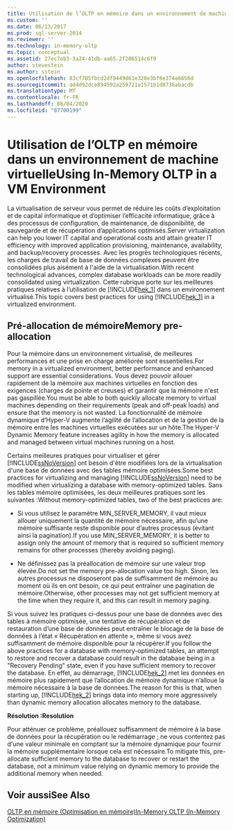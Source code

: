```yaml
---
title: Utilisation de l’OLTP en mémoire dans un environnement de machine virtuelle | Microsoft Docs
ms.custom: ''
ms.date: 06/13/2017
ms.prod: sql-server-2014
ms.reviewer: ''
ms.technology: in-memory-oltp
ms.topic: conceptual
ms.assetid: 27ec7eb3-3a24-41db-aa65-2f206514c6f9
author: stevestein
ms.author: sstein
ms.openlocfilehash: 83cf785fbcd2df9449d61e328e3bf8e374a6656d
ms.sourcegitcommit: ad4d92dce894592a259721a1571b1d8736abacdb
ms.translationtype: MT
ms.contentlocale: fr-FR
ms.lasthandoff: 08/04/2020
ms.locfileid: "87700199"
---
```

# <a name="using-in-memory-oltp-in-a-vm-environment"></a><span data-ttu-id="af0e9-102">Utilisation de l’OLTP en mémoire dans un environnement de machine virtuelle</span><span class="sxs-lookup"><span data-stu-id="af0e9-102">Using In-Memory OLTP in a VM Environment</span></span>
  <span data-ttu-id="af0e9-103">La virtualisation de serveur vous permet de réduire les coûts d’exploitation et de capital informatique et d’optimiser l’efficacité informatique, grâce à des processus de configuration, de maintenance, de disponibilité, de sauvegarde et de récupération d’applications optimisés.</span><span class="sxs-lookup"><span data-stu-id="af0e9-103">Server virtualization can help you lower IT capital and operational costs and attain greater IT efficiency with improved application provisioning, maintenance, availability, and backup/recovery processes.</span></span> <span data-ttu-id="af0e9-104">Avec les progrès technologiques récents, les charges de travail de base de données complexes peuvent être consolidées plus aisément à l'aide de la virtualisation.</span><span class="sxs-lookup"><span data-stu-id="af0e9-104">With recent technological advances, complex database workloads can be more readily consolidated using virtualization.</span></span> <span data-ttu-id="af0e9-105">Cette rubrique porte sur les meilleures pratiques relatives à l’utilisation de [!INCLUDE[hek_1](../includes/hek-1-md.md)] dans un environnement virtualisé.</span><span class="sxs-lookup"><span data-stu-id="af0e9-105">This topic covers best practices for using [!INCLUDE[hek_1](../includes/hek-1-md.md)] in a virtualized environment.</span></span>  
  
##  <a name="memory-pre-allocation"></a><a name="bkmk_memoryPreAllocation"></a><span data-ttu-id="af0e9-106">Pré-allocation de mémoire</span><span class="sxs-lookup"><span data-stu-id="af0e9-106">Memory pre-allocation</span></span>  
 <span data-ttu-id="af0e9-107">Pour la mémoire dans un environnement virtualisé, de meilleures performances et une prise en charge améliorée sont essentielles.</span><span class="sxs-lookup"><span data-stu-id="af0e9-107">For memory in a virtualized environment, better performance and enhanced support are essential considerations.</span></span> <span data-ttu-id="af0e9-108">Vous devez pouvoir allouer rapidement de la mémoire aux machines virtuelles en fonction des exigences (charges de pointe et creuses) et garantir que la mémoire n'est pas gaspillée.</span><span class="sxs-lookup"><span data-stu-id="af0e9-108">You must be able to both quickly allocate memory to virtual machines depending on their requirements (peak and off-peak loads) and ensure that the memory is not wasted.</span></span> <span data-ttu-id="af0e9-109">La fonctionnalité de mémoire dynamique d’Hyper-V augmente l’agilité de l’allocation et de la gestion de la mémoire entre les machines virtuelles exécutées sur un hôte.</span><span class="sxs-lookup"><span data-stu-id="af0e9-109">The Hyper-V Dynamic Memory feature increases agility in how the memory is allocated and managed between virtual machines running on a host.</span></span>  
  
 <span data-ttu-id="af0e9-110">Certains meilleures pratiques pour virtualiser et gérer [!INCLUDE[ssNoVersion](../includes/ssnoversion-md.md)] ont besoin d'être modifiées lors de la virtualisation d'une base de données avec des tables mémoire optimisées.</span><span class="sxs-lookup"><span data-stu-id="af0e9-110">Some best practices for virtualizing and managing [!INCLUDE[ssNoVersion](../includes/ssnoversion-md.md)] need to be modified when virtualizing a database with memory-optimized tables.</span></span> <span data-ttu-id="af0e9-111">Sans les tables mémoire optimisées, les deux meilleures pratiques sont les suivantes :</span><span class="sxs-lookup"><span data-stu-id="af0e9-111">Without memory-optimized tables, two of the best practices are:</span></span>  
  
-   <span data-ttu-id="af0e9-112">Si vous utilisez le paramètre MIN_SERVER_MEMORY, il vaut mieux allouer uniquement la quantité de mémoire nécessaire, afin qu’une mémoire suffisante reste disponible pour d’autres processus (évitant ainsi la pagination).</span><span class="sxs-lookup"><span data-stu-id="af0e9-112">If you use MIN_SERVER_MEMORY, it is better to assign only the amount of memory that is required so sufficient memory remains for other processes (thereby avoiding paging).</span></span>  
  
-   <span data-ttu-id="af0e9-113">Ne définissez pas la préallocation de mémoire sur une valeur trop élevée.</span><span class="sxs-lookup"><span data-stu-id="af0e9-113">Do not set the memory pre-allocation value too high.</span></span> <span data-ttu-id="af0e9-114">Sinon, les autres processus ne disposeront pas de suffisamment de mémoire au moment où ils en ont besoin, ce qui peut entraîner une pagination de mémoire.</span><span class="sxs-lookup"><span data-stu-id="af0e9-114">Otherwise, other processes may not get sufficient memory at the time when they require it, and this can result in memory paging.</span></span>  
  
 <span data-ttu-id="af0e9-115">Si vous suivez les pratiques ci-dessus pour une base de données avec des tables à mémoire optimisée, une tentative de récupération et de restauration d’une base de données peut entraîner le blocage de la base de données à l’état « Récupération en attente », même si vous avez suffisamment de mémoire disponible pour la récupérer.</span><span class="sxs-lookup"><span data-stu-id="af0e9-115">If you follow the above practices for a database with memory-optimized tables, an attempt to restore and recover a database could result in the database being in a "Recovery Pending" state, even if you have sufficient memory to recover the database.</span></span> <span data-ttu-id="af0e9-116">En effet, au démarrage, [!INCLUDE[hek_2](../includes/hek-2-md.md)] met les données en mémoire plus rapidement que l’allocation de mémoire dynamique n’alloue la mémoire nécessaire à la base de données.</span><span class="sxs-lookup"><span data-stu-id="af0e9-116">The reason for this is that, when starting up, [!INCLUDE[hek_2](../includes/hek-2-md.md)] brings data into memory more aggressively than dynamic memory allocation allocates memory to the database.</span></span>  
  
 <span data-ttu-id="af0e9-117">**Résolution :**</span><span class="sxs-lookup"><span data-stu-id="af0e9-117">**Resolution**</span></span>  
  
 <span data-ttu-id="af0e9-118">Pour atténuer ce problème, préallouez suffisamment de mémoire à la base de données pour la récupération ou le redémarrage ; ne vous contentez pas d'une valeur minimale en comptant sur la mémoire dynamique pour fournir la mémoire supplémentaire lorsque cela est nécessaire.</span><span class="sxs-lookup"><span data-stu-id="af0e9-118">To mitigate this, pre-allocate sufficient memory to the database to recover or restart the database, not a minimum value relying on dynamic memory to provide the additional memory when needed.</span></span>  
  
## <a name="see-also"></a><span data-ttu-id="af0e9-119">Voir aussi</span><span class="sxs-lookup"><span data-stu-id="af0e9-119">See Also</span></span>  
 [<span data-ttu-id="af0e9-120">OLTP en mémoire &#40;Optimisation en mémoire&#41;</span><span class="sxs-lookup"><span data-stu-id="af0e9-120">In-Memory OLTP &#40;In-Memory Optimization&#41;</span></span>](../relational-databases/in-memory-oltp/in-memory-oltp-in-memory-optimization.md)  
  
  
